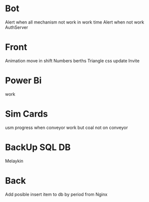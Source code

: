 # Bot
  Alert when all mechanism not work in work time
  Alert when not work AuthServer

# Front
  Animation move in shift
  Numbers berths
  Triangle css
  update Invite

# Power Bi
  work

# Sim Cards
  usm progress when conveyor work but coal not on conveyor

# BackUp SQL DB
  Melaykin

# Back
  Add posible insert item to db by period from Nginx
